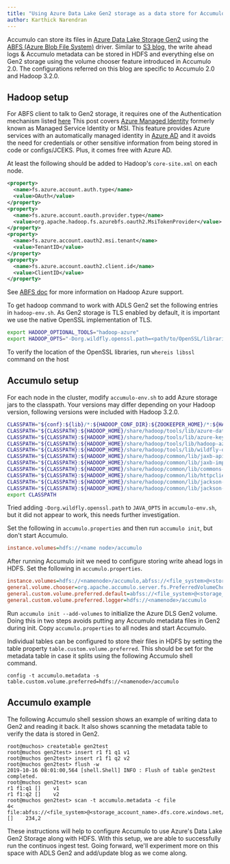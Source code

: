 ```yaml
---
title: "Using Azure Data Lake Gen2 storage as a data store for Accumulo"
author: Karthick Narendran
---
```


Accumulo can store its files in [Azure Data Lake Storage Gen2](https://docs.microsoft.com/en-us/azure/storage/blobs/data-lake-storage-introduction)
using the [ABFS (Azure Blob File System)](https://docs.microsoft.com/en-us/azure/storage/blobs/data-lake-storage-abfs-driver) driver.
Similar to [S3 blog](https://accumulo.apache.org/blog/2019/09/10/accumulo-S3-notes.html), 
the write ahead logs & Accumulo metadata can be stored in HDFS and everything else on Gen2 storage
using the volume chooser feature introduced in Accumulo 2.0. The configurations referred on this blog
are specific to Accumulo 2.0 and Hadoop 3.2.0.

## Hadoop setup

For ABFS client to talk to Gen2 storage, it requires one of the Authentication mechanism listed [here](https://hadoop.apache.org/docs/current/hadoop-azure/abfs.html#Authentication)
This post covers [Azure Managed Identity](https://docs.microsoft.com/en-us/azure/active-directory/managed-identities-azure-resources/overview)
formerly known as Managed Service Identity or MSI. This feature provides Azure services with an 
automatically managed identity in [Azure AD](https://docs.microsoft.com/en-us/azure/active-directory/fundamentals/active-directory-whatis)
and it avoids the need for credentials or other sensitive information from being stored in code 
or configs/JCEKS. Plus, it comes free with Azure AD.  

At least the following should be added to Hadoop's `core-site.xml` on each node. 

```xml
<property>
  <name>fs.azure.account.auth.type</name>
  <value>OAuth</value>
</property>
<property>
  <name>fs.azure.account.oauth.provider.type</name>
  <value>org.apache.hadoop.fs.azurebfs.oauth2.MsiTokenProvider</value>
</property>
<property>
  <name>fs.azure.account.oauth2.msi.tenant</name>
  <value>TenantID</value>
</property>
<property>
  <name>fs.azure.account.oauth2.client.id</name>
  <value>ClientID</value>
</property>
```
 
See [ABFS doc](https://hadoop.apache.org/docs/current/hadoop-azure/abfs.html)
for more information on Hadoop Azure support.

To get hadoop command to work with ADLS Gen2 set the 
following entries in `hadoop-env.sh`. As Gen2 storage is TLS enabled by default, 
it is important we use the native OpenSSL implementation of TLS.

```bash
export HADOOP_OPTIONAL_TOOLS="hadoop-azure"
export HADOOP_OPTS="-Dorg.wildfly.openssl.path=<path/to/OpenSSL/libraries> ${HADOOP_OPTS}"
```

To verify the location of the OpenSSL libraries, run `whereis libssl` command 
on the host

## Accumulo setup

For each node in the cluster, modify `accumulo-env.sh` to add Azure storage jars to the
classpath.  Your versions may differ depending on your Hadoop version,
following versions were included with Hadoop 3.2.0.

```bash
CLASSPATH="${conf}:${lib}/*:${HADOOP_CONF_DIR}:${ZOOKEEPER_HOME}/*:${HADOOP_HOME}/share/hadoop/client/*"
CLASSPATH="${CLASSPATH}:${HADOOP_HOME}/share/hadoop/tools/lib/azure-data-lake-store-sdk-2.2.9.jar"
CLASSPATH="${CLASSPATH}:${HADOOP_HOME}/share/hadoop/tools/lib/azure-keyvault-core-1.0.0.jar"
CLASSPATH="${CLASSPATH}:${HADOOP_HOME}/share/hadoop/tools/lib/hadoop-azure-3.2.0.jar"
CLASSPATH="${CLASSPATH}:${HADOOP_HOME}/share/hadoop/tools/lib/wildfly-openssl-1.0.4.Final.jar"
CLASSPATH="${CLASSPATH}:${HADOOP_HOME}/share/hadoop/common/lib/jaxb-api-2.2.11.jar"
CLASSPATH="${CLASSPATH}:${HADOOP_HOME}/share/hadoop/common/lib/jaxb-impl-2.2.3-1.jar"
CLASSPATH="${CLASSPATH}:${HADOOP_HOME}/share/hadoop/common/lib/commons-lang3-3.7.jar"
CLASSPATH="${CLASSPATH}:${HADOOP_HOME}/share/hadoop/common/lib/httpclient-4.5.2.jar"
CLASSPATH="${CLASSPATH}:${HADOOP_HOME}/share/hadoop/common/lib/jackson-core-asl-1.9.13.jar"
CLASSPATH="${CLASSPATH}:${HADOOP_HOME}/share/hadoop/common/lib/jackson-mapper-asl-1.9.13.jar"
export CLASSPATH
```

Tried adding `-Dorg.wildfly.openssl.path` to `JAVA_OPTS` in `accumulo-env.sh`, but it 
did not appear to work, this needs further investigation.

Set the following in `accumulo.properties` and then run `accumulo init`, but don't start Accumulo.

```ini
instance.volumes=hdfs://<name node>/accumulo
```

After running Accumulo init we need to configure storing write ahead logs in
HDFS.  Set the following in `accumulo.properties`.

```ini
instance.volumes=hdfs://<namenode>/accumulo,abfss://<file_system>@<storage_account_name>.dfs.core.windows.net/accumulo
general.volume.chooser=org.apache.accumulo.server.fs.PreferredVolumeChooser
general.custom.volume.preferred.default=abfss://<file_system>@<storage_account_name>.dfs.core.windows.net/accumulo
general.custom.volume.preferred.logger=hdfs://<namenode>/accumulo
```

Run `accumulo init --add-volumes` to initialize the Azure DLS Gen2 volume.  Doing this
in two steps avoids putting any Accumulo metadata files in Gen2  during init.
Copy `accumulo.properties` to all nodes and start Accumulo.

Individual tables can be configured to store their files in HDFS by setting the
table property `table.custom.volume.preferred`.  This should be set for the
metadata table in case it splits using the following Accumulo shell command.

```
config -t accumulo.metadata -s table.custom.volume.preferred=hdfs://<namenode>/accumulo
```

## Accumulo example

The following Accumulo shell session shows an example of writing data to Gen2 and
reading it back.  It also shows scanning the metadata table to verify the data
is stored in Gen2.

```
root@muchos> createtable gen2test
root@muchos gen2test> insert r1 f1 q1 v1
root@muchos gen2test> insert r1 f1 q2 v2
root@muchos gen2test> flush -w
2019-10-16 08:01:00,564 [shell.Shell] INFO : Flush of table gen2test  completed.
root@muchos gen2test> scan
r1 f1:q1 []    v1
r1 f1:q2 []    v2
root@muchos gen2test> scan -t accumulo.metadata -c file
4< file:abfss://<file_system>@<storage_account_name>.dfs.core.windows.net/accumulo/tables/4/default_tablet/F00000gj.rf []    234,2
```

These instructions will help to configure Accumulo to use Azure's Data Lake Gen2 Storage along with HDFS. With this setup, 
we are able to successfully run the continuos ingest test. Going forward, we'll experiment more on this space 
with ADLS Gen2 and add/update blog as we come along.


